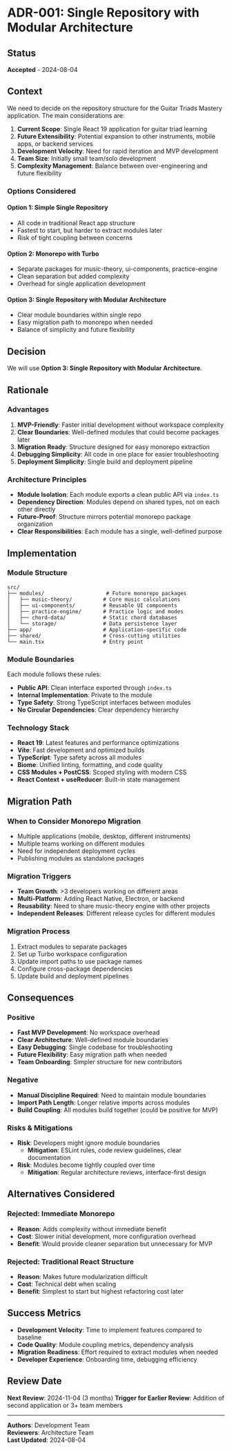 # ADR-001: Single Repository with Modular Architecture

## Status
**Accepted** - 2024-08-04

## Context
We need to decide on the repository structure for the Guitar Triads Mastery application. The main considerations are:

1. **Current Scope**: Single React 19 application for guitar triad learning
2. **Future Extensibility**: Potential expansion to other instruments, mobile apps, or backend services
3. **Development Velocity**: Need for rapid iteration and MVP development
4. **Team Size**: Initially small team/solo development
5. **Complexity Management**: Balance between over-engineering and future flexibility

### Options Considered

#### Option 1: Simple Single Repository
- All code in traditional React app structure
- Fastest to start, but harder to extract modules later
- Risk of tight coupling between concerns

#### Option 2: Monorepo with Turbo
- Separate packages for music-theory, ui-components, practice-engine
- Clean separation but added complexity
- Overhead for single application development

#### Option 3: Single Repository with Modular Architecture
- Clear module boundaries within single repo
- Easy migration path to monorepo when needed
- Balance of simplicity and future flexibility

## Decision
We will use **Option 3: Single Repository with Modular Architecture**.

## Rationale

### Advantages
1. **MVP-Friendly**: Faster initial development without workspace complexity
2. **Clear Boundaries**: Well-defined modules that could become packages later
3. **Migration Ready**: Structure designed for easy monorepo extraction
4. **Debugging Simplicity**: All code in one place for easier troubleshooting
5. **Deployment Simplicity**: Single build and deployment pipeline

### Architecture Principles
- **Module Isolation**: Each module exports a clean public API via `index.ts`
- **Dependency Direction**: Modules depend on shared types, not on each other directly
- **Future-Proof**: Structure mirrors potential monorepo package organization
- **Clear Responsibilities**: Each module has a single, well-defined purpose

## Implementation

### Module Structure
```
src/
├── modules/                    # Future monorepo packages
│   ├── music-theory/          # Core music calculations
│   ├── ui-components/         # Reusable UI components  
│   ├── practice-engine/       # Practice logic and modes
│   ├── chord-data/            # Static chord databases
│   └── storage/               # Data persistence layer
├── app/                       # Application-specific code
├── shared/                    # Cross-cutting utilities
└── main.tsx                   # Entry point
```

### Module Boundaries
Each module follows these rules:
- **Public API**: Clean interface exported through `index.ts`
- **Internal Implementation**: Private to the module
- **Type Safety**: Strong TypeScript interfaces between modules
- **No Circular Dependencies**: Clear dependency hierarchy

### Technology Stack
- **React 19**: Latest features and performance optimizations
- **Vite**: Fast development and optimized builds
- **TypeScript**: Type safety across all modules
- **Biome**: Unified linting, formatting, and code quality
- **CSS Modules + PostCSS**: Scoped styling with modern CSS
- **React Context + useReducer**: Built-in state management

## Migration Path

### When to Consider Monorepo Migration
- Multiple applications (mobile, desktop, different instruments)
- Multiple teams working on different modules
- Need for independent deployment cycles
- Publishing modules as standalone packages

### Migration Triggers
- **Team Growth**: >3 developers working on different areas
- **Multi-Platform**: Adding React Native, Electron, or backend
- **Reusability**: Need to share music-theory engine with other projects
- **Independent Releases**: Different release cycles for different modules

### Migration Process
1. Extract modules to separate packages
2. Set up Turbo workspace configuration
3. Update import paths to use package names
4. Configure cross-package dependencies
5. Update build and deployment pipelines

## Consequences

### Positive
- **Fast MVP Development**: No workspace overhead
- **Clear Architecture**: Well-defined module boundaries
- **Easy Debugging**: Single codebase for troubleshooting
- **Future Flexibility**: Easy migration path when needed
- **Team Onboarding**: Simpler structure for new contributors

### Negative
- **Manual Discipline Required**: Need to maintain module boundaries
- **Import Path Length**: Longer relative imports across modules
- **Build Coupling**: All modules build together (could be positive for MVP)

### Risks & Mitigations
- **Risk**: Developers might ignore module boundaries
  - **Mitigation**: ESLint rules, code review guidelines, clear documentation
- **Risk**: Modules become tightly coupled over time
  - **Mitigation**: Regular architecture reviews, interface-first design

## Alternatives Considered

### Rejected: Immediate Monorepo
- **Reason**: Adds complexity without immediate benefit
- **Cost**: Slower initial development, more configuration overhead
- **Benefit**: Would provide cleaner separation but unnecessary for MVP

### Rejected: Traditional React Structure
- **Reason**: Makes future modularization difficult
- **Cost**: Technical debt when scaling
- **Benefit**: Simplest to start but highest refactoring cost later

## Success Metrics
- **Development Velocity**: Time to implement features compared to baseline
- **Code Quality**: Module coupling metrics, dependency analysis
- **Migration Readiness**: Effort required to extract modules when needed
- **Developer Experience**: Onboarding time, debugging efficiency

## Review Date
**Next Review**: 2024-11-04 (3 months)
**Trigger for Earlier Review**: Addition of second application or 3+ team members

---

**Authors**: Development Team  
**Reviewers**: Architecture Team  
**Last Updated**: 2024-08-04